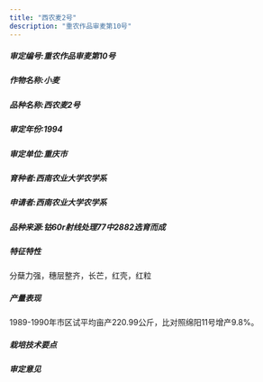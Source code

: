 ```yaml
---
title: "西农麦2号"
description: "重农作品审麦第10号"
---
```

##### 审定编号:重农作品审麦第10号

##### 作物名称:小麦

##### 品种名称:西农麦2号

##### 审定年份:1994

##### 审定单位:重庆市

##### 育种者:西南农业大学农学系

##### 申请者:西南农业大学农学系

##### 品种来源:钴60r射线处理77中2882选育而成

##### 特征特性
分蘖力强，穗层整齐，长芒，红壳，红粒

##### 产量表现
1989-1990年市区试平均亩产220.99公斤，比对照绵阳11号增产9.8%。

##### 栽培技术要点


##### 审定意见


